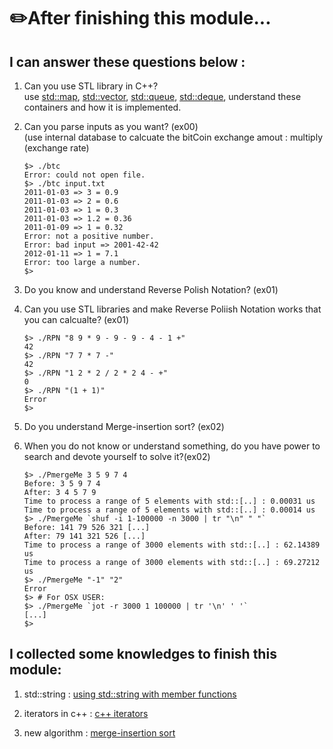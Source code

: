 # ✏️After finishing this module... <br>
## I can answer these questions below : <br>
1. Can you use STL library in C++?  <br>
   use [std::map](https://en.cppreference.com/w/cpp/container/map), [std::vector](https://en.cppreference.com/w/cpp/container/vector), [std::queue](https://en.cppreference.com/w/cpp/container/queue), [std::deque](https://en.cppreference.com/w/cpp/container/deque), understand these containers and how it is implemented. <br>
2. Can you parse inputs as you want? (ex00) <br>
   (use internal database to calcuate the bitCoin exchange amout : multiply (exchange rate)<br>
   ```
   $> ./btc
   Error: could not open file.
   $> ./btc input.txt
   2011-01-03 => 3 = 0.9
   2011-01-03 => 2 = 0.6
   2011-01-03 => 1 = 0.3
   2011-01-03 => 1.2 = 0.36
   2011-01-09 => 1 = 0.32
   Error: not a positive number.
   Error: bad input => 2001-42-42
   2012-01-11 => 1 = 7.1
   Error: too large a number.
   $>
      ```
   
3. Do you know and understand Reverse Polish Notation? (ex01) <br>
4. Can you use STL libraries and make Reverse Poliish Notation works that you can calcualte? (ex01) <br>
   ```
   $> ./RPN "8 9 * 9 - 9 - 9 - 4 - 1 +"
   42
   $> ./RPN "7 7 * 7 -"
   42
   $> ./RPN "1 2 * 2 / 2 * 2 4 - +"
   0
   $> ./RPN "(1 + 1)"
   Error
   $>
   ```
5. Do you understand Merge-insertion sort? (ex02) <br>
6. When you do not know or understand something, do you have power to search and devote yourself to solve it?(ex02) <br>
   ```
   $> ./PmergeMe 3 5 9 7 4
   Before: 3 5 9 7 4
   After: 3 4 5 7 9
   Time to process a range of 5 elements with std::[..] : 0.00031 us
   Time to process a range of 5 elements with std::[..] : 0.00014 us
   $> ./PmergeMe `shuf -i 1-100000 -n 3000 | tr "\n" " "`
   Before: 141 79 526 321 [...]
   After: 79 141 321 526 [...]
   Time to process a range of 3000 elements with std::[..] : 62.14389 us
   Time to process a range of 3000 elements with std::[..] : 69.27212 us
   $> ./PmergeMe "-1" "2"
   Error
   $> # For OSX USER:
   $> ./PmergeMe `jot -r 3000 1 100000 | tr '\n' ' '`
   [...]
   $>
   ```


## I collected some knowledges to finish this module: <br>
1. std::string : [using std::string with member functions ](https://ebang.tistory.com/102) <br>
   
3. iterators in c++ : [c++ iterators](https://ebang.tistory.com/101) <br>
4. new algorithm : [merge-insertion sort]( https://ebang.tistory.com/104) <br>
